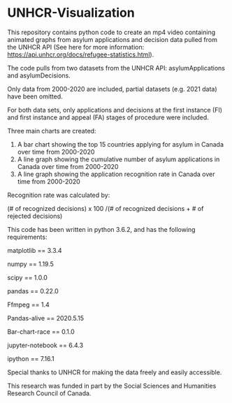# UNHCR-Visualization

This repository contains python code to create an mp4 video containing animated graphs from asylum applications and decision data pulled from the UNHCR API (See here for more information: https://api.unhcr.org/docs/refugee-statistics.html).

The code pulls from two datasets from the UNHCR API: asylumApplications and asylumDecisions. 

Only data from 2000-2020 are included, partial datasets (e.g. 2021 data) have been omitted. 

For both data sets, only applications and decisions at the first instance (FI) and first instance and appeal (FA) stages of procedure were included. 

Three main charts are created:
1. A bar chart showing the top 15 countries applying for asylum in Canada over time from 2000-2020
2. A line graph showing the cumulative number of asylum applications in Canada over time from 2000-2020
3. A line graph showing the application recognition rate in Canada over time from 2000-2020

Recognition rate was calculated by:

(# of recognized decisions) x 100 /(# of recognized decisions + # of rejected decisions)

This code has been written in python 3.6.2, and has the following requirements: 

matplotlib == 3.3.4

numpy == 1.19.5

scipy == 1.0.0

pandas == 0.22.0

Ffmpeg == 1.4

Pandas-alive == 2020.5.15 

Bar-chart-race == 0.1.0

jupyter-notebook == 6.4.3

ipython == 7.16.1


Special thanks to UNHCR for making the data freely and easily accessible.

This research was funded in part by the Social Sciences and Humanities Research Council of Canada.
